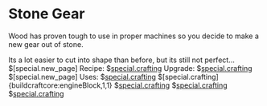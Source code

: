 # Stone Gear
Wood has proven tough to use in proper machines so you decide to make a new gear out of stone.

Its a lot easier to cut into shape than before, but its still not perfect...
$[special.new_page]
Recipe:
$[special.crafting](buildcraftcore:gear_stone)
Upgrade:
$[special.crafting](buildcraftcore:gear_iron)
$[special.new_page]
Uses:
$[special.crafting](buildcraftcore:wrench)
$[special.crafting]{buildcraftcore:engineBlock,1,1}
$[special.crafting](buildcraftfactory:chuteBlock)
$[special.crafting](buildcraftfactory:autoworkbench_item)
$[special.crafting](buildcraftfactory:autoworkbench_fluid)